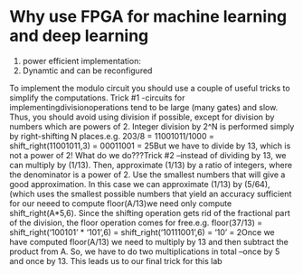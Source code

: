 # Why use FPGA for machine learning and deep learning
1. power efficient implementation:
2. Dynamtic and can be reconfigured 


To implement the modulo circuit you should use a couple of useful tricks to simplify the computations. Trick #1 -circuits for implementingdivisionoperations tend to be large (many gates) and slow. Thus, you should avoid using division if possible, except for division by numbers which are powers of 2. Integer division by 2^N is performed simply by right-shifting N places.e.g. 203/8 = 11001011/1000 = shift_right(11001011,3) = 00011001 = 25But we have to divide by 13, which is not a power of 2! What do we do???Trick #2 –instead of dividing by 13, we can multiply by (1/13). Then, approximate (1/13) by a ratio of integers, where the denominator is a power of 2. Use the smallest numbers that will give a good approximation. In this case we can approximate (1/13) by (5/64), (which uses the smallest possible numbers that yield an accuracy sufficient for our neeed to compute floor(A/13)we need only compute shift_right(A*5,6). Since the shifting operation gets rid of the fractional part of the division, the floor operation comes for free.e.g. floor(37/13) = shift_right(‘100101’ * ‘101’,6) = shift_right(‘10111001’,6) = ‘10’ = 2Once we have computed floor(A/13) we need to multiply by 13 and then subtract the product from A. So, we have to do two multiplications in total –once by 5 and once by 13. This leads us to our final trick for this lab